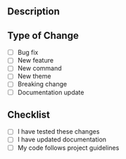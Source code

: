 ## Description

<!-- Provide a clear description of your changes -->

## Type of Change

-   [ ] Bug fix
-   [ ] New feature
-   [ ] New command
-   [ ] New theme
-   [ ] Breaking change
-   [ ] Documentation update

## Checklist

-   [ ] I have tested these changes
-   [ ] I have updated documentation
-   [ ] My code follows project guidelines
